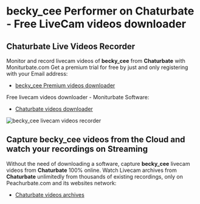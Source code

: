 # becky_cee Performer on Chaturbate - Free LiveCam videos downloader

## Chaturbate Live Videos Recorder

Monitor and record livecam videos of **becky_cee** from **Chaturbate** with Moniturbate.com
Get a premium trial for free by just and only registering with your Email address:
* [becky_cee Premium videos downloader](https://moniturbate.com/request-demo-licence-key.html)

Free livecam videos downloader - Moniturbate Software:
* [Chaturbate videos downloader](https://moniturbate.com/moniturbate-download-software.html)

![becky_cee livecam videos recorder](https://peachurnet.com/templates/moniturbate-software.png)


## Capture becky_cee videos from the Cloud and watch your recordings on Streaming

Without the need of downloading a software, capture **becky_cee** livecam videos from **Chaturbate** 100% online.
Watch Livecam archives from **Chaturbate** unlimitedly from thousands of existing recordings, only on Peachurbate.com and its websites network:
* [Chaturbate videos archives](https://peachurnet.com/)
